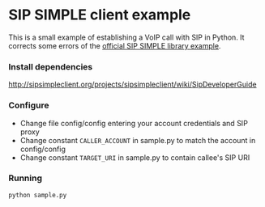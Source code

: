 # SIP SIMPLE client example

This is a small example of establishing a VoIP call with SIP in Python. It corrects some errors of the [official SIP SIMPLE library example](http://sipsimpleclient.org/projects/sipsimpleclient/wiki/SipDeveloperGuide).

### Install dependencies
http://sipsimpleclient.org/projects/sipsimpleclient/wiki/SipDeveloperGuide

### Configure

 - Change file config/config entering your account credentials and SIP proxy
 - Change constant `CALLER_ACCOUNT` in sample.py to match the account in config/config
 - Change constant `TARGET_URI` in sample.py to contain callee's SIP URI

### Running

```sh
python sample.py
```
